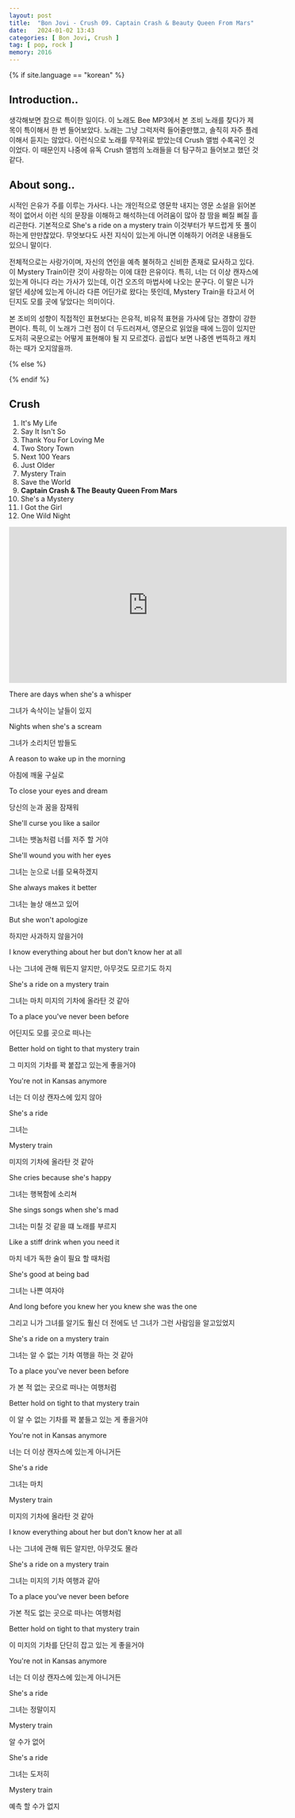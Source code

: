 ```yaml
---
layout: post
title:  "Bon Jovi - Crush 09. Captain Crash & Beauty Queen From Mars"
date:   2024-01-02 13:43
categories: [ Bon Jovi, Crush ]
tag: [ pop, rock ]
memory: 2016
---
```


{% if site.language == "korean" %}

## Introduction..

생각해보면 참으로 특이한 일이다. 이 노래도 Bee MP3에서 본 조비 노래를 찾다가 제목이 특이해서 한 번 들어보았다. 노래는 그냥 그럭저럭 들어줄만했고, 솔직히 자주 플레이해서 듣지는 않았다. 이런식으로 노래를 무작위로 받았는데 Crush 앨범 수록곡인 것이었다. 이 때문인지 나중에 유독 Crush 앨범의 노래들을 더 탐구하고 들어보고 했던 것 같다.

## About song..

시적인 은유가 주를 이루는 가사다. 나는 개인적으로 영문학 내지는 영문 소설을 읽어본 적이 없어서 이런 식의 문장을 이해하고 해석하는데 어려움이 많아 참 땀을 삐질 삐질 흘리곤한다. 기본적으로 She's a ride on a mystery train 이것부터가 부드럽게 뜻 풀이하는게 만만찮았다. 무엇보다도 사전 지식이 있는게 아니면 이해하기 어려운 내용들도 있으니 말이다.

전체적으로는 사랑가이며, 자신의 연인을 예측 불허하고 신비한 존재로 묘사하고 있다. 이 Mystery Train이란 것이 사랑하는 이에 대한 은유이다. 특히, 너는 더 이상 캔자스에 있는게 아니다 라는 가사가 있는데, 이건 오즈의 마법사에 나오는 문구다. 이 말은 니가 알던 세상에 있는게 아니라 다른 어딘가로 왔다는 뜻인데, Mystery Train을 타고서 어딘지도 모를 곳에 닿았다는 의미이다.

본 조비의 성향이 직접적인 표현보다는 은유적, 비유적 표현을 가사에 담는 경향이 강한편이다. 특히, 이 노래가 그런 점이 더 두드러져서, 영문으로 읽었을 때에 느낌이 있지만 도저히 국문으로는 어떻게 표현해야 될 지 모르겠다. 곱씹다 보면 나중엔 번뜩하고 캐치하는 때가 오지않을까.

{% else %}

{% endif %}

## Crush

1. It's My Life
2. Say It Isn't So
3. Thank You For Loving Me
4. Two Story Town
5. Next 100 Years
6. Just Older
7. Mystery Train
8. Save the World
9. **Captain Crash & The Beauty Queen From Mars**
10. She's a Mystery
11. I Got the Girl
12. One Wild Night

<iframe width="560" height="315" src="https://www.youtube.com/embed/WQ-YPrIx-Mc?si=u_Jm3ql5YMavQxzn" title="YouTube video player" frameborder="0" allow="accelerometer; autoplay; clipboard-write; encrypted-media; gyroscope; picture-in-picture; web-share" allowfullscreen></iframe>

There are days when she's a whisper

그녀가 속삭이는 날들이 있지

Nights when she's a scream

그녀가 소리치던 밤들도

A reason to wake up in the morning

아침에 깨울 구실로

To close your eyes and dream

당신의 눈과 꿈을 잠재워

She'll curse you like a sailor

그녀는 뱃놈처럼 너를 저주 할 거야

She'll wound you with her eyes

그녀는 눈으로 너를 모욕하겠지

She always makes it better

그녀는 늘상 애쓰고 있어

But she won't apologize

하지만 사과하지 않을거야

I know everything about her but don't know her at all

나는 그녀에 관해 뭐든지 알지만, 아무것도 모르기도 하지

She's a ride on a mystery train

그녀는 마치 미지의 기차에 올라탄 것 같아

To a place you've never been before

어딘지도 모를 곳으로 떠나는

Better hold on tight to that mystery train

그 미지의 기차를 꽉 붙잡고 있는게 좋을거야

You're not in Kansas anymore

너는 더 이상 캔자스에 있지 않아

She's a ride

그녀는

Mystery train

미지의 기차에 올라탄 것 같아

She cries because she's happy

그녀는 행복함에 소리쳐

She sings songs when she's mad

그녀는 미칠 것 같을 떄 노래를 부르지

Like a stiff drink when you need it

마치 네가 독한 술이 필요 할 때처럼

She's good at being bad

그녀는 나쁜 여자야

And long before you knew her you knew she was the one

그리고 니가 그녀를 알기도 훨신 더 전에도 넌 그녀가 그런 사람임을 알고있었지

She's a ride on a mystery train

그녀는 알 수 없는 기차 여행을 하는 것 같아

To a place you've never been before

가 본 적 없는 곳으로 떠나는 여행처럼

Better hold on tight to that mystery train

이 알 수 없는 기차를 꽉 붙들고 있는 게 좋을거야

You're not in Kansas anymore

너는 더 이상 캔자스에 있는게 아니거든

She's a ride

그녀는 마치

Mystery train

미지의 기차에 올라탄 것 같아

I know everything about her but don't know her at all

나는 그녀에 관해 뭐든 알지만, 아무것도 몰라

She's a ride on a mystery train

그녀는 미지의 기차 여행과 같아

To a place you've never been before

가본 적도 없는 곳으로 떠나는 여행처럼

Better hold on tight to that mystery train

이 미지의 기차를 단단히 잡고 있는 게 좋을거야

You're not in Kansas anymore

너는 더 이상 캔자스에 있는게 아니거든

She's a ride

그녀는 정말이지

Mystery train

알 수가 없어

She's a ride

그녀는 도저히

Mystery train

예측 할 수가 없지